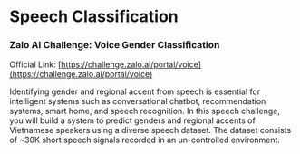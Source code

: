 # Speech Classification

### Zalo AI Challenge: Voice Gender Classification

Official Link: [https://challenge.zalo.ai/portal/voice](https://challenge.zalo.ai/portal/voice)

Identifying gender and regional accent from speech is essential for intelligent systems such as conversational chatbot, recommendation systems, smart home, and speech recognition. In this speech challenge, you will build a system to predict genders and regional accents of Vietnamese speakers using a diverse speech dataset.  The dataset consists of ~30K short speech signals recorded in an un-controlled environment.